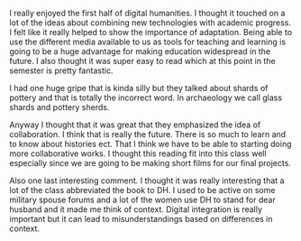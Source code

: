 I really enjoyed the first half of digital humanities. I thought it touched on a lot of the ideas about combining new technologies with academic progress. I felt like it really helped to show the importance of adaptation. Being able to use the different media available to us as tools for teaching and learning is going to be a huge advantage for making education widespread in the future. I also thought it was super easy to read which at this point in the semester is pretty fantastic. 

I had one huge gripe that is kinda silly but they talked about shards of pottery and that is totally the incorrect word. In archaeology we call glass shards and pottery sherds.

Anyway I thought that it was great that they emphasized the idea of collaboration. I think that is really the future. There is so much to learn and to know about histories ect. That I think we have to be able to starting doing more collaborative works. I thought this reading fit into this class well especially since we are going to be making short films for our final projects. 

Also one last interesting comment. I thought it was really interesting that a lot of the class abbreviated the book to DH. I used to be active on some military spouse forums and a lot of the women use DH to stand for dear husband and it made me think of context. Digital integration is really important but it can lead to misunderstandings based on differences in context. 
